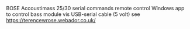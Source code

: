 BOSE Accoustimass 25/30 serial commands remote control
Windows app to control bass module vis USB-serial cable (5 volt)
see https://terencewrose.webador.co.uk/
